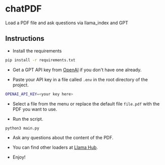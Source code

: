 # chatPDF

Load a PDF file and ask questions via llama_index and GPT

## Instructions

- Install the requirements

```bash
pip install -r requirements.txt
```

- Get a GPT API key from [OpenAI](https://platform.openai.com/account/api-keys) if you don't have one already.

- Paste your API key in a file called `.env` in the root directory of the project.

```bash
OPENAI_API_KEY=<your key here>
```

- Select a file from the menu or replace the default file `file.pdf` with the PDF you want to use.

- Run the script.

```bash
python3 main.py
```

- Ask any questions about the content of the PDF.

- You can find other loaders at [Llama Hub](https://llamahub.ai/).

- Enjoy!

